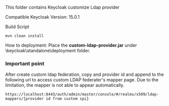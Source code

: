 This folder contains Keycloak customize Ldap provider

Compatible Keycloak Version: 15.0.1

Build Script
```shell
mvn clean install
```

How to deployment:
Place the **custom-ldap-provider.jar** under \keycloak\standalone\deployment folder.

### Important point 
After create custom ldap federation, copy and provider id and append to the following url to access custom 
LDAP federater's mapper page. Due to the limitation, the mapper is not able to appear automatically.

```shell
https://localhost:8443/auth/admin/master/console/#/realms/x509/ldap-mappers/{provider id from custom spi}
```
